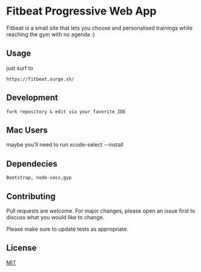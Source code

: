 # Fitbeat Progressive Web App

Fitbeat is a small site that lets you choose and personalised trainings while reaching the gym with no agenda :) 

## Usage

just surf to

```
https://fitbeat.surge.sh/
```

## Development

```
fork repository & edit via your favorite IDE
```

## Mac Users

maybe you'll need to run xcode-select --install

## Dependecies

```
Bootstrap, node-sass,gyp

```
## Contributing
Pull requests are welcome. For major changes, please open an issue first to discuss what you would like to change.

Please make sure to update tests as appropriate.

## License
[MIT](https://choosealicense.com/licenses/mit/)
